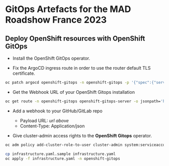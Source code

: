 # GitOps Artefacts for the MAD Roadshow France 2023

## Deploy OpenShift resources with OpenShift GitOps

* Install the OpenShift GitOps operator.

* Fix the ArgoCD ingress route in order to use the router default TLS certificate.

```sh
oc patch argocd openshift-gitops -n openshift-gitops -p '{"spec":{"server":{"insecure":true,"route":{"enabled": true,"tls":{"termination":"edge","insecureEdgeTerminationPolicy":"Redirect"}}}}}' --type=merge
```

* Get the Webhook URL of your OpenShift Gitops installation

```sh
oc get route -n openshift-gitops openshift-gitops-server -o jsonpath='https://{.spec.host}/api/webhook'
```

* Add a webhook to your GitHub/GitLab repo

  * Payload URL: *url above*
  * Content-Type: Application/json

* Give cluster-admin access rights to the **OpenShift Gitops** operator.

```sh
oc adm policy add-cluster-role-to-user cluster-admin system:serviceaccount:openshift-gitops:openshift-gitops-argocd-application-controller
```

```sh
cp infrastructure.yaml.sample infrastructure.yaml
oc apply -f infrastructure.yaml -n openshift-gitops
```
